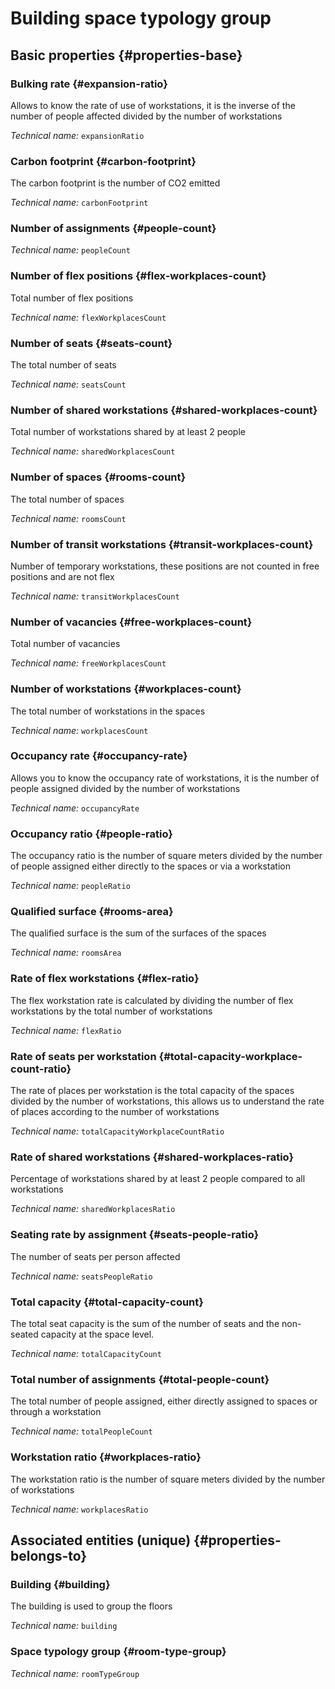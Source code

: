 # Building space typology group
<!--- THIS FILE IS GENERATED PLEASE DO NOT EDIT IT DIRECTLY --->



## Basic properties {#properties-base}

### Bulking rate {#expansion-ratio}

Allows to know the rate of use of workstations, it is the inverse of the number of people affected divided by the number of workstations

*Technical name:* ```expansionRatio```

### Carbon footprint {#carbon-footprint}

The carbon footprint is the number of CO2 emitted

*Technical name:* ```carbonFootprint```

### Number of assignments {#people-count}



*Technical name:* ```peopleCount```

### Number of flex positions {#flex-workplaces-count}

Total number of flex positions

*Technical name:* ```flexWorkplacesCount```

### Number of seats {#seats-count}

The total number of seats

*Technical name:* ```seatsCount```

### Number of shared workstations {#shared-workplaces-count}

Total number of workstations shared by at least 2 people

*Technical name:* ```sharedWorkplacesCount```

### Number of spaces {#rooms-count}

The total number of spaces

*Technical name:* ```roomsCount```

### Number of transit workstations {#transit-workplaces-count}

Number of temporary workstations, these positions are not counted in free positions and are not flex

*Technical name:* ```transitWorkplacesCount```

### Number of vacancies {#free-workplaces-count}

Total number of vacancies

*Technical name:* ```freeWorkplacesCount```

### Number of workstations {#workplaces-count}

The total number of workstations in the spaces

*Technical name:* ```workplacesCount```

### Occupancy rate {#occupancy-rate}

Allows you to know the occupancy rate of workstations, it is the number of people assigned divided by the number of workstations

*Technical name:* ```occupancyRate```

### Occupancy ratio {#people-ratio}

The occupancy ratio is the number of square meters divided by the number of people assigned either directly to the spaces or via a workstation

*Technical name:* ```peopleRatio```

### Qualified surface {#rooms-area}

The qualified surface is the sum of the surfaces of the spaces

*Technical name:* ```roomsArea```

### Rate of flex workstations {#flex-ratio}

The flex workstation rate is calculated by dividing the number of flex workstations by the total number of workstations

*Technical name:* ```flexRatio```

### Rate of seats per workstation {#total-capacity-workplace-count-ratio}

The rate of places per workstation is the total capacity of the spaces divided by the number of workstations, this allows us to understand the rate of places according to the number of workstations

*Technical name:* ```totalCapacityWorkplaceCountRatio```

### Rate of shared workstations {#shared-workplaces-ratio}

Percentage of workstations shared by at least 2 people compared to all workstations

*Technical name:* ```sharedWorkplacesRatio```

### Seating rate by assignment {#seats-people-ratio}

The number of seats per person affected

*Technical name:* ```seatsPeopleRatio```

### Total capacity {#total-capacity-count}

The total seat capacity is the sum of the number of seats and the non-seated capacity at the space level.

*Technical name:* ```totalCapacityCount```

### Total number of assignments {#total-people-count}

The total number of people assigned, either directly assigned to spaces or through a workstation

*Technical name:* ```totalPeopleCount```

### Workstation ratio {#workplaces-ratio}

The workstation ratio is the number of square meters divided by the number of workstations

*Technical name:* ```workplacesRatio```


## Associated entities (unique) {#properties-belongs-to}

### Building {#building}

The building is used to group the floors

*Technical name:* ```building```

### Space typology group {#room-type-group}



*Technical name:* ```roomTypeGroup```





